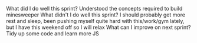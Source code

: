What did I do well this sprint?
Understood the concepts required to build minesweeper
What didn't I do well this sprint?
I should probably get more rest and sleep, been pushing myself quite hard with this/work/gym lately, but I have this weekend off so I will relax
What can I improve on next sprint?
Tidy up some code and learn more JS